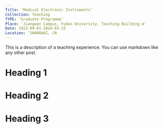 ```yaml
---
Title: ‘Medical Electronic Instruments’
Collection: Teaching
TYPE: ‘Graduate Programme’
Place: ‘Jiangwan Campus, Fudan University, Teaching Building A’
Date: 2023-09-01-2024-01-15
Location: ‘SHANGHAI, CN 
---
```


This is a description of a teaching experience. You can use markdown like any other post.

Heading 1
======

Heading 2
======

Heading 3
======
